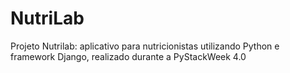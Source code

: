 # NutriLab
Projeto Nutrilab: aplicativo para nutricionistas utilizando Python e framework Django, realizado durante a PyStackWeek 4.0
